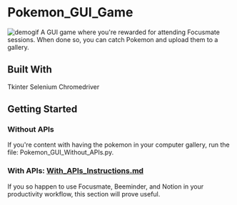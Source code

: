 # Pokemon_GUI_Game
![demogif](https://github.com/jlpython65/Pokemon_GUI_Game1/blob/main/ReadMe/demo.gif)
A GUI game where you're rewarded for attending Focusmate sessions. When done so, you can catch Pokemon and upload them to a gallery. 

## Built With
Tkinter
Selenium
	Chromedriver

## Getting Started
### Without APIs
If you're content with having the pokemon in your computer gallery, run the file: Pokemon_GUI_Without_APIs.py.
### With APIs: [With_APIs_Instructions.md](https://github.com/jlpython65/Pokemon_GUI_Game1/blob/main/With_API_Instructions)
If you so happen to use Focusmate, Beeminder, and Notion in your productivity workflow, this section will prove useful. 
